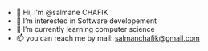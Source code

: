 - 👋 Hi, I’m @salmane CHAFIK
- 👀 I’m interested in Software developement
- 🌱 I’m currently learning computer science
- 📫 you can reach me by mail: salmanchafik@gmail.com

<!---
salmane11/salmane11 is a ✨ special ✨ repository because its `README.md` (this file) appears on your GitHub profile.
You can click the Preview link to take a look at your changes.
--->

